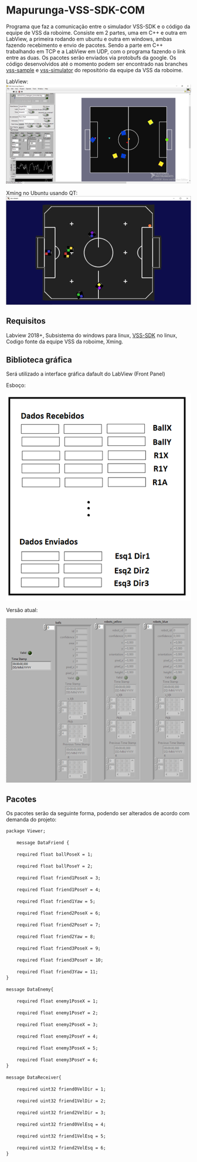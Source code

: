 # Mapurunga-VSS-SDK-COM

Programa que faz a comunicação entre o simulador VSS-SDK e o código da equipe de VSS da roboime. Consiste em 2 partes, uma em C++ e outra em LabView, a primeira rodando em ubuntu e outra em windows, ambas fazendo recebimento e envio de pacotes. Sendo a parte em C++ trabalhando em TCP e a LabView em UDP, com o programa fazendo o link entre as duas. Os pacotes serão enviados via protobufs da google. Os código desenvolvidos até o momento podem ser encontrado nas branches [vss-sample](https://github.com/roboime/VSS/tree/vss-sample) e [vss-simulator](https://github.com/roboime/VSS/tree/vss-simulator) do repositório da equipe da VSS da roboime.

LabView:
![](/img/img3.PNG)

Xming no Ubuntu usando QT:
![](/img/img2.PNG)

## Requisitos
Labview 2018+,
Subsistema do windows para linux,
[VSS-SDK](https://vss-sdk.github.io/book/general.html) no linux,
Codigo fonte da equipe VSS da roboime,
Xming.

## Biblioteca gráfica

Será utilizado a interface gráfica dafault do LabView (Front Panel)

Esboço:

![](/img/img5.png)

Versão atual:

![](/img/img4.PNG)

## Pacotes

Os pacotes serão da seguinte forma, podendo ser alterados de acordo com demanda do projeto:

	package Viewer;

		message DataFriend {
	
		required float ballPoseX = 1;
	
		required float ballPoseY = 2;
	
		required float friend1PoseX = 3;
	
		required float friend1PoseY = 4;
	
		required float friend1Yaw = 5;
	
		required float friend2PoseX = 6;
	
		required float friend2PoseY = 7;
	
		required float friend2Yaw = 8;
	
		required float friend3PoseX = 9;
	
		required float friend3PoseY = 10;
	
		required float friend3Yaw = 11;
	}

	message DataEnemy{
	
		required float enemy1PoseX = 1;
	
		required float enemy1PoseY = 2;
	
		required float enemy2PoseX = 3;
	
		required float enemy2PoseY = 4;
	
		required float enemy3PoseX = 5;
	
		required float enemy3PoseY = 6;
	}

	message DataReceiver{
	
		required uint32 friend0VelDir = 1;
	
		required uint32 friend1VelDir = 2;
	
		required uint32 friend2VelDir = 3;
	
		required uint32 friend0VelEsq = 4;
	
		required uint32 friend1VelEsq = 5;
	
		required uint32 friend2VelEsq = 6;
	}
